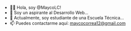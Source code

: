 - 👋🏻 Hola, soy @MaycoLC! 
- 👀 Soy un aspirante al Desarrollo Web...
- 📒 Actualmente, soy estudiante de una Escuela Técnica...
- 📫 Puedes contactarme aquí: maycocorrea12@gmail.com



